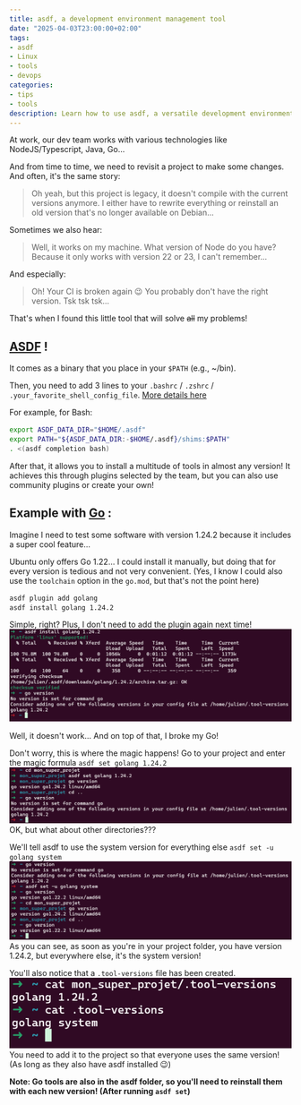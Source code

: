 ```yaml
---
title: asdf, a development environment management tool
date: "2025-04-03T23:00:00+02:00"
tags:
- asdf
- Linux
- tools
- devops
categories:
- tips
- tools
description: Learn how to use asdf, a versatile development environment management tool, to manage multiple versions of programming languages and tools effortlessly.
---
```

At work, our dev team works with various technologies like NodeJS/Typescript, Java, Go...

And from time to time, we need to revisit a project to make some changes.
And often, it's the same story:
> Oh yeah, but this project is legacy, it doesn't compile with the current versions anymore. I either have to rewrite everything or reinstall an old version that's no longer available on Debian...

Sometimes we also hear:
> Well, it works on my machine. What version of Node do you have? Because it only works with version 22 or 23, I can't remember...

And especially:
> Oh! Your CI is broken again 😉 You probably don't have the right version. Tsk tsk tsk...

That's when I found this little tool that will solve ~~all~~ my problems!

## [ASDF](https://asdf-vm.com/) !

It comes as a binary that you place in your `$PATH` (e.g., ~/bin).

Then, you need to add 3 lines to your `.bashrc` / `.zshrc` / `.your_favorite_shell_config_file`.
[More details here](https://asdf-vm.com/guide/getting-started.html)

For example, for Bash:
```bash
export ASDF_DATA_DIR="$HOME/.asdf"
export PATH="${ASDF_DATA_DIR:-$HOME/.asdf}/shims:$PATH"
. <(asdf completion bash)
```

After that, it allows you to install a multitude of tools in almost any version!
It achieves this through plugins selected by the team, but you can also use community plugins or create your own!

## Example with [Go](https://go.dev/) :

Imagine I need to test some software with version 1.24.2 because it includes a super cool feature...

Ubuntu only offers Go 1.22... I could install it manually, but doing that for every version is tedious and not very convenient.
(Yes, I know I could also use the `toolchain` option in the `go.mod`, but that's not the point here)

```bash
asdf plugin add golang
asdf install golang 1.24.2
```

Simple, right? Plus, I don't need to add the plugin again next time!
![go version](install_go_1.png)

Well, it doesn't work... And on top of that, I broke my Go!

Don't worry, this is where the magic happens!
Go to your project and enter the magic formula ```asdf set golang 1.24.2``` ![asdf set golang 1.24.2](install_go_2.png)
OK, but what about other directories???

We'll tell asdf to use the system version for everything else ```asdf set -u golang system``` ![asdf set -u](install_go_3.png)
As you can see, as soon as you're in your project folder, you have version 1.24.2, but everywhere else, it's the system version!

You'll also notice that a `.tool-versions` file has been created.
![.tool-versions](tool-versions.png)
You need to add it to the project so that everyone uses the same version! (As long as they also have asdf installed 😉)

**Note: Go tools are also in the asdf folder, so you'll need to reinstall them with each new version! (After running `asdf set`)**